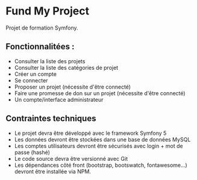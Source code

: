 # Fund My Project

Projet de formation Symfony.

## Fonctionnalitées : 

- Consulter la liste des projets
- Consulter la liste des catégories de projet
- Créer un compte
- Se connecter
- Proposer un projet (nécessite d'être connecté)
- Faire une promesse de don sur un projet (nécessite d'être connecté)
- Un compte/interface administrateur

## Contraintes techniques

- Le projet devra être développé avec le framework Symfony 5
- Les données devront être stockées dans une base de données MySQL
- Les comptes utilisateurs devront être sécurisés avec login + mot de passe (hashé)
- Le code source devra être versionné avec Git
- Les dépendances côté front (bootstrap, bootswatch, fontawesome...) devront être installée via NPM.  
